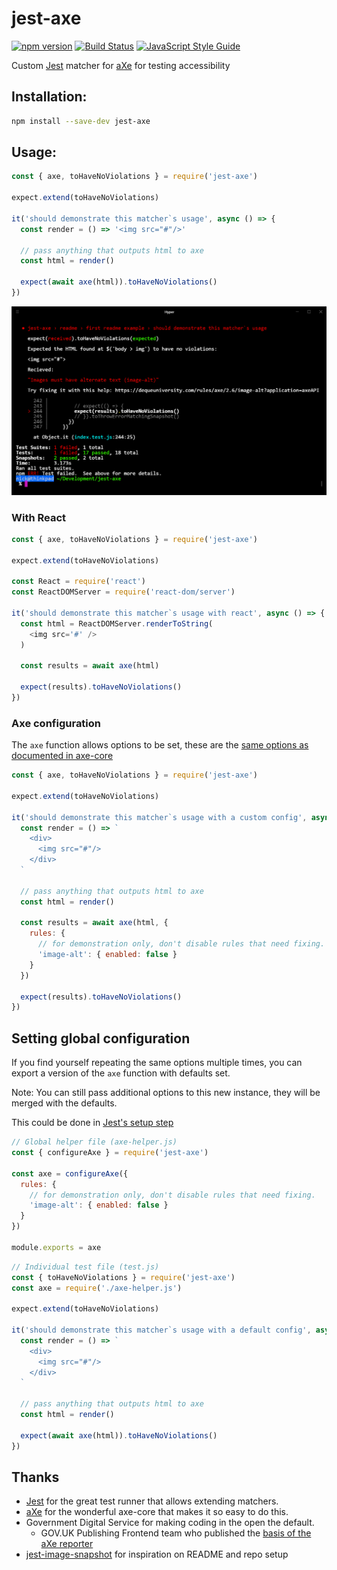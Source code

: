 # jest-axe

[![npm version](https://img.shields.io/npm/v/jest-axe.svg)](http://npm.im/jest-axe)
[![Build Status](https://travis-ci.org/nickcolley/jest-axe.svg?branch=master)](https://travis-ci.org/nickcolley/jest-axe)
[![JavaScript Style Guide](https://img.shields.io/badge/code_style-standard-brightgreen.svg)](https://standardjs.com)

Custom [Jest](https://jest-bot.github.io/jest/) matcher for [aXe](https://github.com/dequelabs/axe-core) for testing accessibility

## Installation:
```bash
npm install --save-dev jest-axe
```

## Usage:

```javascript
const { axe, toHaveNoViolations } = require('jest-axe')

expect.extend(toHaveNoViolations)

it('should demonstrate this matcher`s usage', async () => {
  const render = () => '<img src="#"/>'

  // pass anything that outputs html to axe
  const html = render()

  expect(await axe(html)).toHaveNoViolations()
})
```

![Screenshot of the resulting output from the usage example](example-cli-usage.png)

### With React

```javascript
const { axe, toHaveNoViolations } = require('jest-axe')

expect.extend(toHaveNoViolations)

const React = require('react')
const ReactDOMServer = require('react-dom/server')

it('should demonstrate this matcher`s usage with react', async () => {
  const html = ReactDOMServer.renderToString(
    <img src='#' />
  )

  const results = await axe(html)

  expect(results).toHaveNoViolations()
})
```

### Axe configuration

The `axe` function allows options to be set, these are the [same options as documented in axe-core](https://github.com/dequelabs/axe-core/blob/develop-2x/doc/API.md#options-parameter)

```javascript
const { axe, toHaveNoViolations } = require('jest-axe')

expect.extend(toHaveNoViolations)

it('should demonstrate this matcher`s usage with a custom config', async () => {
  const render = () => `
    <div>
      <img src="#"/>
    </div>
  `

  // pass anything that outputs html to axe
  const html = render()

  const results = await axe(html, {
    rules: {
      // for demonstration only, don't disable rules that need fixing.
      'image-alt': { enabled: false }
    }
  })

  expect(results).toHaveNoViolations()
})
```

## Setting global configuration

If you find yourself repeating the same options multiple times, you can export a version of the `axe` function with defaults set.

Note: You can still pass additional options to this new instance, they will be merged with the defaults.

This could be done in [Jest's setup step](https://facebook.github.io/jest/docs/en/setup-teardown.html)

```javascript
// Global helper file (axe-helper.js)
const { configureAxe } = require('jest-axe')

const axe = configureAxe({
  rules: {
    // for demonstration only, don't disable rules that need fixing.
    'image-alt': { enabled: false }
  }
})

module.exports = axe
```

```javascript
// Individual test file (test.js)
const { toHaveNoViolations } = require('jest-axe')
const axe = require('./axe-helper.js')

expect.extend(toHaveNoViolations)

it('should demonstrate this matcher`s usage with a default config', async () => {
  const render = () => `
    <div>
      <img src="#"/>
    </div>
  `

  // pass anything that outputs html to axe
  const html = render()

  expect(await axe(html)).toHaveNoViolations()
})
```

## Thanks
- [Jest](https://jest-bot.github.io/jest/) for the great test runner that allows extending matchers.
- [aXe](https://www.axe-core.org/) for the wonderful axe-core that makes it so easy to do this.
- Government Digital Service for making coding in the open the default.
  - GOV.UK Publishing Frontend team who published the [basis of the aXe reporter](https://github.com/alphagov/govuk_publishing_components/blob/581c22c9d35d85d5d985571d007f6397a4399f4c/spec/javascripts/govuk_publishing_components/AccessibilityTestSpec.js)
- [jest-image-snapshot](https://github.com/americanexpress/jest-image-snapshot) for inspiration on README and repo setup
